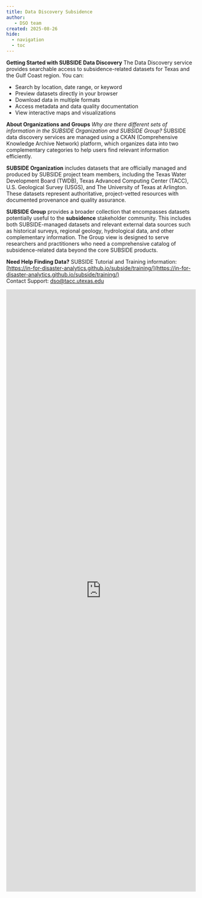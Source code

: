 ```yaml
---
title: Data Discovery Subsidence
author: 
   - DSO team
created: 2025-08-26
hide:
  - navigation
  - toc
---
```

**Getting Started with SUBSIDE Data Discovery**
The Data Discovery service provides searchable access to subsidence-related datasets for Texas and the Gulf Coast region. You can:
- Search by location, date range, or keyword
- Preview datasets directly in your browser
- Download data in multiple formats
- Access metadata and data quality documentation
- View interactive maps and visualizations

**About Organizations and Groups**
_Why are there different sets of information in the SUBSIDE Organization and SUBSIDE Group?_
SUBSIDE data discovery services are managed using a CKAN (Comprehensive Knowledge Archive Network) platform, which organizes data into two complementary categories to help users find relevant information efficiently.

**SUBSIDE Organization** includes datasets that are officially managed and produced by SUBSIDE project team members, including the Texas Water Development Board (TWDB), Texas Advanced Computing Center (TACC), U.S. Geological Survey (USGS), and The University of Texas at Arlington. These datasets represent authoritative, project-vetted resources with documented provenance and quality assurance.

**SUBSIDE Group** provides a broader collection that encompasses datasets potentially useful to the **subsidence** stakeholder community. This includes both SUBSIDE-managed datasets and relevant external data sources such as historical surveys, regional geology, hydrological data, and other complementary information. The Group view is designed to serve researchers and practitioners who need a comprehensive catalog of subsidence-related data beyond the core SUBSIDE products.

**Need Help Finding Data?**
SUBSIDE Tutorial and Training information: [https://in-for-disaster-analytics.github.io/subside/training/](https://in-for-disaster-analytics.github.io/subside/training/)  
Contact Support: [dso@tacc.utexas.edu](mailto:dso@tacc.utexas.edu)

<div >
  <iframe width=100%, height=1600, frameBorder=0 src="https://ckan.tacc.utexas.edu/group/subsidence"></iframe>
</div>
